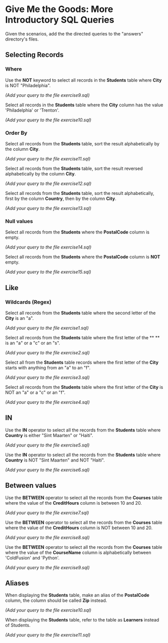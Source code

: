 # Give Me the Goods: More Introductory SQL Queries
Given the scenarios, add the the directed queries to the "answers" directory's files.

## Selecting Records

### Where

Use the **NOT** keyword to select all records in the **Students** table where **City** is NOT "Philadelphia".

*(Add your query to the file exercise9.sql)*

Select all records in the **Students** table where the **City** column has the value 'Philadelphia' or 'Trenton'.

*(Add your query to the file exercise10.sql)*

### Order By
Select all records from the **Students** table, sort the result alphabetically by the column **City**.

*(Add your query to the file exercise11.sql)*

Select all records from the **Students** table, sort the result reversed alphabetically by the column **City**.

*(Add your query to the file exercise12.sql)*

Select all records from the **Students** table, sort the result alphabetically, first by the column **Country**, then by the column **City**.

*(Add your query to the file exercise13.sql)*

### Null values
Select all records from the **Students** where the **PostalCode** column is empty.

*(Add your query to the file exercise14.sql)*

Select all records from the **Students** where the **PostalCode** column is **NOT** empty.

*(Add your query to the file exercise15.sql)*


## Like

### Wildcards (Regex)
Select all records from the **Students** table where the second letter of the **City** is an "a".

*(Add your query to the file exercise1.sql)*


Select all records from the **Students** table where the first letter of the **
** is an "a" or a "c" or an "s".


*(Add your query to the file exercise2.sql)*


Select all from the **Students** table records where the first letter of the **City** starts with anything from an "a" to an "f".


*(Add your query to the file exercise3.sql)*


Select all records from the **Students** table where the first letter of the **City** is NOT an "a" or a "c" or an "f".


*(Add your query to the file exercise4.sql)*


## IN
Use the **IN** operator to select all the records from the **Students** table where **Country** is either "Sint Maarten" or "Haiti".

*(Add your query to the file exercise5.sql)*


Use the **IN** operator to select all the records from the **Students** table where **Country** is NOT "Sint Maarten" and NOT "Haiti".

*(Add your query to the file exercise6.sql)*
 
## Between values

Use the **BETWEEN** operator to select all the records from the **Courses** table where the value of the **CreditHours** column is between 10 and 20.

*(Add your query to the file exercise7.sql)*

Use the **BETWEEN** operator to select all the records from the **Courses** table where the value of the **CreditHours** column is NOT between 10 and 20.


*(Add your query to the file exercise8.sql)*

Use the **BETWEEN** operator to select all the records from the **Courses** table where the value of the **CourseName** column is alphabetically between 'ColdFusion' and 'Python'.


*(Add your query to the file exercise9.sql)*

## Aliases

When displaying the **Students** table, make an alias of the **PostalCode** column, the column should be called **Zip** instead.


*(Add your query to the file exercise10.sql)*


When displaying the **Students** table, refer to the table as **Learners** instead of Students.

*(Add your query to the file exercise11.sql)*
